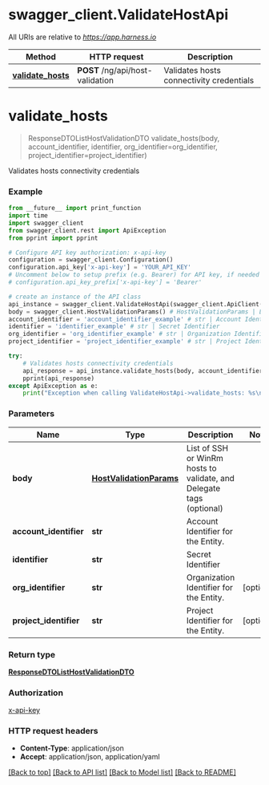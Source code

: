 # swagger_client.ValidateHostApi

All URIs are relative to *https://app.harness.io*

Method | HTTP request | Description
------------- | ------------- | -------------
[**validate_hosts**](ValidateHostApi.md#validate_hosts) | **POST** /ng/api/host-validation | Validates hosts connectivity credentials

# **validate_hosts**
> ResponseDTOListHostValidationDTO validate_hosts(body, account_identifier, identifier, org_identifier=org_identifier, project_identifier=project_identifier)

Validates hosts connectivity credentials

### Example
```python
from __future__ import print_function
import time
import swagger_client
from swagger_client.rest import ApiException
from pprint import pprint

# Configure API key authorization: x-api-key
configuration = swagger_client.Configuration()
configuration.api_key['x-api-key'] = 'YOUR_API_KEY'
# Uncomment below to setup prefix (e.g. Bearer) for API key, if needed
# configuration.api_key_prefix['x-api-key'] = 'Bearer'

# create an instance of the API class
api_instance = swagger_client.ValidateHostApi(swagger_client.ApiClient(configuration))
body = swagger_client.HostValidationParams() # HostValidationParams | List of SSH or WinRm hosts to validate, and Delegate tags (optional)
account_identifier = 'account_identifier_example' # str | Account Identifier for the Entity.
identifier = 'identifier_example' # str | Secret Identifier
org_identifier = 'org_identifier_example' # str | Organization Identifier for the Entity. (optional)
project_identifier = 'project_identifier_example' # str | Project Identifier for the Entity. (optional)

try:
    # Validates hosts connectivity credentials
    api_response = api_instance.validate_hosts(body, account_identifier, identifier, org_identifier=org_identifier, project_identifier=project_identifier)
    pprint(api_response)
except ApiException as e:
    print("Exception when calling ValidateHostApi->validate_hosts: %s\n" % e)
```

### Parameters

Name | Type | Description  | Notes
------------- | ------------- | ------------- | -------------
 **body** | [**HostValidationParams**](HostValidationParams.md)| List of SSH or WinRm hosts to validate, and Delegate tags (optional) | 
 **account_identifier** | **str**| Account Identifier for the Entity. | 
 **identifier** | **str**| Secret Identifier | 
 **org_identifier** | **str**| Organization Identifier for the Entity. | [optional] 
 **project_identifier** | **str**| Project Identifier for the Entity. | [optional] 

### Return type

[**ResponseDTOListHostValidationDTO**](ResponseDTOListHostValidationDTO.md)

### Authorization

[x-api-key](../README.md#x-api-key)

### HTTP request headers

 - **Content-Type**: application/json
 - **Accept**: application/json, application/yaml

[[Back to top]](#) [[Back to API list]](../README.md#documentation-for-api-endpoints) [[Back to Model list]](../README.md#documentation-for-models) [[Back to README]](../README.md)

